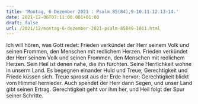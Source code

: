 ```yaml
---
title: 'Montag, 6 Dezember 2021 : Psalm 85(84),9-10.11-12.13-14.'
date: 2021-12-06T07:11:00.001+01:00
draft: false
url: /2021/12/montag-6-dezember-2021-psalm-85849-1011.html
---
```


Ich will hören, was Gott redet: Frieden verkündet der Herr seinem Volk und seinen Frommen, den Menschen mit redlichem Herzen. Frieden verkündet der Herr seinem Volk und seinen Frommen, den Menschen mit redlichem Herzen. Sein Heil ist denen nahe, die ihn fürchten. Seine Herrlichkeit wohne in unserm Land. Es begegnen einander Huld und Treue; Gerechtigkeit und Friede küssen sich. Treue sprosst aus der Erde hervor; Gerechtigkeit blickt vom Himmel hernieder. Auch spendet der Herr dann Segen, und unser Land gibt seinen Ertrag. Gerechtigkeit geht vor ihm her, und Heil folgt der Spur seiner Schritte.